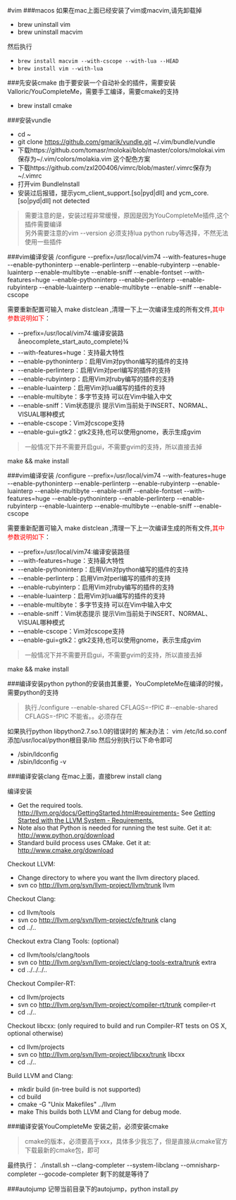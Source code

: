 #vim
###macos
如果在mac上面已经安装了vim或macvim,请先卸载掉   
* brew uninstall vim
* brew uninstall macvim

然后执行

- `brew install macvim --with-cscope --with-lua --HEAD`
- `brew install vim --with-lua`

###先安装cmake
由于要安装一个自动补全的插件，需要安装Valloric/YouCompleteMe，需要手工编译，需要cmake的支持
   
* brew install cmake


###安装vundle
- cd ~
- git clone https://github.com/gmarik/vundle.git ~/.vim/bundle/vundle  
- 下载https://github.com/tomasr/molokai/blob/master/colors/molokai.vim保存为~/.vim/colors/molakia.vim 这个配色方案
- 下载https://github.com/zxl200406/vimrc/blob/master/.vimrc保存为~/.vimrc
- 打开vim BundleInstall
- 安装过后报错，提示ycm_client_support.[so|pyd|dll] and ycm_core.[so|pyd|dll] not detected


>需要注意的是，安装过程非常缓慢，原因是因为YouCompleteMe插件,这个插件需要编译   
>另外需要注意的vim --version 必须支持lua  python ruby等选择，不然无法使用一些插件



###vim编译安装
/configure --prefix=/usr/local/vim74 --with-features=huge --enable-pythoninterp --enable-perlinterp --enable-rubyinterp --enable-luainterp --enable-multibyte --enable-sniff --enable-fontset --with-features=huge --enable-pythoninterp --enable-perlinterp --enable-rubyinterp --enable-luainterp --enable-multibyte --enable-sniff --enable-cscope   

需要重新配置可输入 make distclean ,清理一下上一次编译生成的所有文件,<font color=red>其中参数说明如下</font>：

* --prefix=/usr/local/vim74:编译安装路åneocomplete_start_auto_complete)¾
* --with-features=huge：支持最大特性
* --enable-pythoninterp：启用Vim对python编写的插件的支持
* --enable-perlinterp：启用Vim对perl编写的插件的支持
* --enable-rubyinterp：启用Vim对ruby编写的插件的支持
* --enable-luainterp：启用Vim对lua编写的插件的支持
* --enable-multibyte：多字节支持 可以在Vim中输入中文
* --enable-sniff：Vim状态提示 提示Vim当前处于INSERT、NORMAL、VISUAL哪种模式
* --enable-cscope：Vim对cscope支持
* --enable-gui=gtk2：gtk2支持,也可以使用gnome，表示生成gvim

>一般情况下并不需要开启gui，不需要gvim的支持，所以直接去掉

make && make install

###vim编译安装
/configure --prefix=/usr/local/vim74 --with-features=huge --enable-pythoninterp --enable-perlinterp --enable-rubyinterp --enable-luainterp --enable-multibyte --enable-sniff --enable-fontset --with-features=huge --enable-pythoninterp --enable-perlinterp --enable-rubyinterp --enable-luainterp --enable-multibyte --enable-sniff --enable-cscope   

需要重新配置可输入 make distclean ,清理一下上一次编译生成的所有文件,<font color=red>其中参数说明如下</font>：

* --prefix=/usr/local/vim74:编译安装路径
* --with-features=huge：支持最大特性
* --enable-pythoninterp：启用Vim对python编写的插件的支持
* --enable-perlinterp：启用Vim对perl编写的插件的支持
* --enable-rubyinterp：启用Vim对ruby编写的插件的支持
* --enable-luainterp：启用Vim对lua编写的插件的支持
* --enable-multibyte：多字节支持 可以在Vim中输入中文
* --enable-sniff：Vim状态提示 提示Vim当前处于INSERT、NORMAL、VISUAL哪种模式
* --enable-cscope：Vim对cscope支持
* --enable-gui=gtk2：gtk2支持,也可以使用gnome，表示生成gvim

>一般情况下并不需要开启gui，不需要gvim的支持，所以直接去掉

make && make install


###编译安装python 
python的安装由其重要，YouCompleteMe在编译的时候，需要python的支持
>执行./configure --enable-shared CFLAGS=-fPIC  #--enable-shared CFLAGS=-fPIC 不能省。。必须存在 
  
如果执行python  libpython2.7.so.1.0的错误时的 解决办法：
vim /etc/ld.so.conf 添加/usr/local/python根目录/lib
然后分别执行以下命令即可

- /sbin/ldconfig
- /sbin/ldconfig -v

###编译安装clang
在mac上面，直接brew install clang    

编译安装

- Get the required tools.
http://llvm.org/docs/GettingStarted.html#requirements- See [Getting Started with the LLVM System - Requirements.](http://clang.llvm.org/get_started.html)
- Note also that Python is needed for running the test suite. Get it at: http://www.python.org/download
- Standard build process uses CMake. Get it at: http://www.cmake.org/download

Checkout LLVM:

- Change directory to where you want the llvm directory placed.
- svn co http://llvm.org/svn/llvm-project/llvm/trunk llvm

Checkout Clang:

- cd llvm/tools
- svn co http://llvm.org/svn/llvm-project/cfe/trunk clang
- cd ../..

Checkout extra Clang Tools: (optional)

- cd llvm/tools/clang/tools
- svn co http://llvm.org/svn/llvm-project/clang-tools-extra/trunk extra
- cd ../../../..

Checkout Compiler-RT:

- cd llvm/projects
- svn co http://llvm.org/svn/llvm-project/compiler-rt/trunk compiler-rt
- cd ../..

Checkout libcxx: (only required to build and run Compiler-RT tests on OS X, optional otherwise)

- cd llvm/projects
- svn co http://llvm.org/svn/llvm-project/libcxx/trunk libcxx
- cd ../..

Build LLVM and Clang:

- mkdir build (in-tree build is not supported)
- cd build
- cmake -G "Unix Makefiles" ../llvm
- make
This builds both LLVM and Clang for debug mode.

###编译安装YouCompleteMe
安装之前，必须安装cmake
>cmake的版本，必须要高于xxx，具体多少我忘了，但是直接从cmake官方下载最新的cmake包，即可

最终执行： ./install.sh --clang-completer --system-libclang  --omnisharp-completer  --gocode-completer  剩下的就是等待了


###autojump
记带当前目录下的autojump，python install.py

